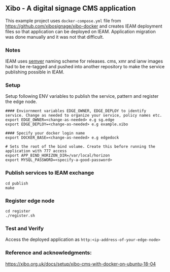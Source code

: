 ## Xibo - A digital signage CMS application 

This example project uses `docker-compose.yml` file from https://github.com/xibosignage/xibo-docker and creates IEAM deployment files so that application can be deployed on IEAM. Application migration was done manually and it was not that difficult.

### Notes

IEAM uses [semver](https://semver.org) naming scheme for releases. cms, xmr and ianw images had to be re-tagged and pushed into another repository to make the service publishing possible in IEAM.

### Setup
Setup following ENV variables to publish the service, pattern and register the edge node.

```
#### Enviornment variables EDGE_OWNER, EDGE_DEPLOY to identify service. Change as needed to organize your service, policy names etc.
export EDGE_OWNER=<change-as-needed> e.g sg.edge           
export EDGE_DEPLOY=<change-as-needed> e.g example.xibo 

#### Specify your docker login name
export DOCKER_BASE=<change-as-needed> e.g edgedock
    
# Sets the root of the bind volume. Create this before running the application with 777 access
export APP_BIND_HORIZON_DIR=/var/local/horizon
export MYSQL_PASSWORD=<specify-a-good-password>
```

### Publish services to IEAM exchange
```
cd publish
make
```

### Register edge node 
```
cd register
./register.sh
```
### Test and Verify
Access the deployed application as `http:<ip-address-of-your-edge-node>`

### Reference and acknowledgments:
https://xibo.org.uk/docs/setup/xibo-cms-with-docker-on-ubuntu-18-04

